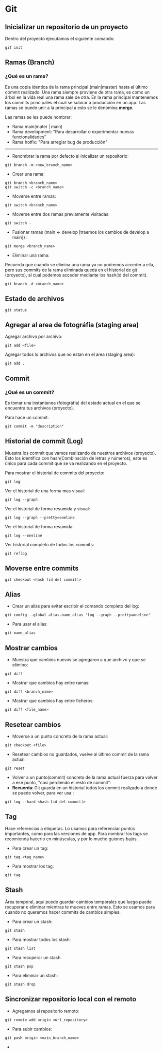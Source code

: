 # Git

## Inicializar un repositorio de un proyecto
Dentro del proyecto ejecutamos el siguiente comando:
```
git init
```
## Ramas (Branch)
### ¿Qué es un rama?
Es una copia identica de la rama principal (main|master) hasta el último commit realizado.
Una rama siempre proviene de otra rama, es como un árbol en la vida real una rama sale de otra.
En la rama principal mantenemos los commits principales el cual se subirar a producción en un app.
Las ramas se puede unir a la principal a esto se le denómina **merge**.

Las ramas se les puede nombrar:
* Rama main(mater | main)
* Rama development: "Para desarrollar o experimentar nuevas funcionalidades"
* Rama hotfix: "Para arreglar bug de producción"
---
+ Renombrar la rama por defecto al inicalizar un repositorio:
```
git branch -m <new_branch_name>
```
+ Crear una rama:
```
git branch <branch_name>
git switch -c <branch_name>
```

+ Moverse entre ramas:
```
git switch <branch_name>
```
+ Moverse entre dos ramas previamente visitadas:
```
git switch -  
```
+ Fusionar ramas (main <- develop [traemos los cambios de develop a main]) :
```
git merge <branch_name>
```
+ Eliminar una rama:

Recuerda que cuando se elimina una rama ya no podremos acceder a ella, pero sus commits de la rama eliminada queda 
  en el historial de git (proyecto), al cual podemos acceder mediante los hash(id del commit). 
```
git branch -d <branch_name>
```

## Estado de archivos
```
git status
```
## Agregar al area de fotográfia (staging area)
Agregar archivo por archivo:
```
git add <file>
```
Agregar todos lo archivos que no estan en el area (staging area):
```
git add .
```

## Commit
### ¿Qué es un commit?
Es tomar una instantanea (fotográfia) del estado actual en el que se encuentra tus archivos (proyecto).

Para hace un commit:
```
git commit -m "description"
```

## Historial de commit (Log)
Muestra los commit que vamos realizando de nuestros archivos (proyecto).
Esto los identifica con hash(Combinación de letras y números), este es único para cada commit que se va realizando 
en el proyecto.

Para mostrar el historial de commits del proyecto:
```
git log
```
Ver el historial de una forma mas visual:
```
git log --graph
```

Ver el historial de forma resumida y visual:
```
git log --graph --pretty=oneline
```

Ver el historial de forma resumida:
```
git log --oneline
```
Ver historial completo de todos los commits:
```
git reflog
```

## Moverse entre commits
```
git checkout <hash [id del commit]>
```

## Alias
+ Crear un alias para evitar escribir el comando completo del log:
```
git config --global alias.name_alias "log --graph --pretty=oneline"
```
+ Para usar el alias:
```
git name_alias
```

## Mostrar cambios
+ Muestra que cambios nuevos se agregaron a que archivo y que se elimino:
```
git diff
```

+ Mostrar que cambios hay entre ramas:
```
git diff <branch_name>
```

+ Mostrar que cambios hay entre ficheros:
```
git diff <file_name>
```

## Resetear cambios
+ Moverse a un punto concreto de la rama actual: 
```
git checkout <file>
```
+ Resetear cambios no guardados, vuelve al último commit de la rama actual:
```
git reset
```
+ Volver a un punto(commit) concreto de la rama actual fuerza para volver a ese punto, "casi perdiendo el resto de 
  commit":
+ **Recuerda**: Git guarda en un historial todos los commit realizado a donde se puede volver, para ver usa <git 
  reflog>:
```
git log --hard <hash [id del commit]>
```
## Tag
Hace referencias a etiquetas.
Lo usamos para referenciar puntos importantes, como para las versiones de app.
Para nombrar los tags se recomienda hacerlo en minúsculas, y por lo mucho guiones bajos.

+ Para crear un tag:
```
git tag <tag_name>
```

+ Para mostrar los tag:
```
git tag
```

## Stash
Área temporal, aquí puede guardar cambios temporales que luego puede recuperar e eliminar mientras te mueves entre 
ramas.
Esto se usamos para cuando no queremos hacer commits de cambios simples.

+ Para crear un stash:
```
git stash
```

+ Para mostrar todos los stash:
```
git stash list
```

+ Para recuperar un stash:
```
git stash pop
```

+ Para eliminar un stash: 
```
git stash drop
```

## Sincronizar repositorio local con el remoto 
+ Agregamos al repositorio remoto:
```
git remote add origin <url_repository>
```
+ Para subir cambios:
```
git push origin <main_branch_name>
```
+ 
